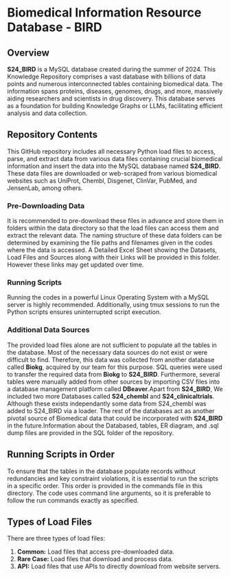 
# Biomedical Information Resource Database - BIRD

## Overview

**S24_BIRD** is a MySQL database created during the summer of 2024. This Knowledge Repository comprises a vast database with billions of data points and numerous interconnected tables containing biomedical data. The information spans proteins, diseases, genomes, drugs, and more, massively aiding researchers and scientists in drug discovery. This database serves as a foundation for building Knowledge Graphs or LLMs, facilitating efficient analysis and data collection.

## Repository Contents

This GitHub repository includes all necessary Python load files to access, parse, and extract data from various data files containing crucial biomedical information and insert the data into the MySQL database named **S24_BIRD**. These data files are downloaded or web-scraped from various biomedical websites such as UniProt, Chembl, Disgenet, ClinVar, PubMed, and JensenLab, among others. 

### Pre-Downloading Data

It is recommended to pre-download these files in advance and store them in folders within the data directory so that the load files can access them and extract the relevant data. The naming structure of these data folders can be determined by examining the file paths and filenames given in the codes where the data is accessed. A Detailed Excel Sheet showing the Datasets, Load Files and Sources along with their Links will be provided in this folder. However these links may get updated over time.

### Running Scripts

Running the codes in a powerful Linux Operating System with a MySQL server is highly recommended. Additionally, using tmux sessions to run the Python scripts ensures uninterrupted script execution.

### Additional Data Sources

The provided load files alone are not sufficient to populate all the tables in the database. Most of the necessary data sources do not exist or were difficult to find. Therefore, this data was collected from another database called **Biokg**, acquired by our team for this purpose. SQL queries were used to transfer the required data from **Biokg** to **S24_BIRD**. Furthermore, several tables were manually added from other sources by importing CSV files into a database management platform called **DBeaver**.Apart from **S24_BIRD**, We included two more Databases called **S24_chembl** and **S24_clinicaltrials**. Although these exists independantly some data from S24_chembl was added to S24_BIRD via a loader. The rest of the databases act as another pivotal source of Biomedical data that could be incorporated with **S24_BIRD** in the future.Information about the Databased, tables, ER diagram, and .sql dump files are provided in the SQL folder of the repository.

## Running Scripts in Order

To ensure that the tables in the database populate records without redundancies and key constraint violations, it is essential to run the scripts in a specific order. This order is provided in the commands file in this directory. The code uses command line arguments, so it is preferable to follow the run commands exactly as specified.

## Types of Load Files

There are three types of load files:

1. **Common:** Load files that access pre-downloaded data.
2. **Rare Case:** Load files that download and process data.
3. **API:** Load files that use APIs to directly download from website servers.



